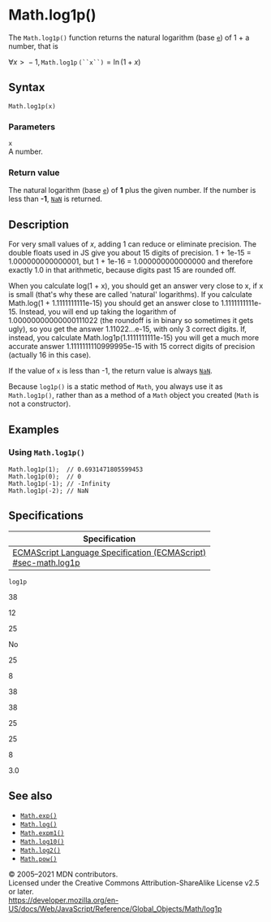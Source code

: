 # Math.log1p()

The `Math.log1p()` function returns the natural logarithm (base [`e`](e)) of 1 + a number, that is

∀*x* &gt;  − 1, `Math.log1p` ` (``x``) ` = ln (1 + *x*)

## Syntax

    Math.log1p(x)

### Parameters

`x`  
A number.

### Return value

The natural logarithm (base [`e`](e)) of **1** plus the given number. If the number is less than **-1**, [`NaN`](../nan) is returned.

## Description

For very small values of _x_, adding 1 can reduce or eliminate precision. The double floats used in JS give you about 15 digits of precision. 1 + 1e-15 = 1.000000000000001, but 1 + 1e-16 = 1.000000000000000 and therefore exactly 1.0 in that arithmetic, because digits past 15 are rounded off.

When you calculate log(1 + x), you should get an answer very close to x, if x is small (that's why these are called 'natural' logarithms). If you calculate Math.log(1 + 1.1111111111e-15) you should get an answer close to 1.1111111111e-15. Instead, you will end up taking the logarithm of 1.00000000000000111022 (the roundoff is in binary so sometimes it gets ugly), so you get the answer 1.11022...e-15, with only 3 correct digits. If, instead, you calculate Math.log1p(1.1111111111e-15) you will get a much more accurate answer 1.1111111110999995e-15 with 15 correct digits of precision (actually 16 in this case).

If the value of `x` is less than -1, the return value is always [`NaN`](../nan).

Because `log1p()` is a static method of `Math`, you always use it as `Math.log1p()`, rather than as a method of a `Math` object you created (`Math` is not a constructor).

## Examples

### Using `Math.log1p()`

    Math.log1p(1);  // 0.6931471805599453
    Math.log1p(0);  // 0
    Math.log1p(-1); // -Infinity
    Math.log1p(-2); // NaN

## Specifications

<table><thead><tr class="header"><th>Specification</th></tr></thead><tbody><tr class="odd"><td><a href="https://tc39.es/ecma262/#sec-math.log1p">ECMAScript Language Specification (ECMAScript)<br />
<span class="small">#sec-math.log1p</span></a></td></tr></tbody></table>

`log1p`

38

12

25

No

25

8

38

38

25

25

8

3.0

## See also

-   [`Math.exp()`](exp)
-   [`Math.log()`](log)
-   [`Math.expm1()`](expm1)
-   [`Math.log10()`](log10)
-   [`Math.log2()`](log2)
-   [`Math.pow()`](pow)

© 2005–2021 MDN contributors.  
Licensed under the Creative Commons Attribution-ShareAlike License v2.5 or later.  
<a href="https://developer.mozilla.org/en-US/docs/Web/JavaScript/Reference/Global_Objects/Math/log1p" class="_attribution-link">https://developer.mozilla.org/en-US/docs/Web/JavaScript/Reference/Global_Objects/Math/log1p</a>
